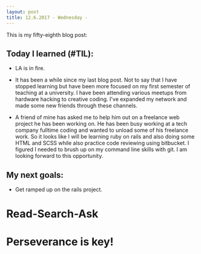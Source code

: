 ```yaml
---
layout: post
title: 12.6.2017 - Wednesday - 
---
```


This is my fifty-eighth blog post: 

## Today I learned (#TIL):   

- LA is in fire. 

- It has been a while since my last blog post.  Not to say that I have stopped learning but have been more focused on my first semester of teaching at a university.  I have been attending various meetups from hardware hacking to creative coding.  I've expanded my network and made some new friends through these channels.  

- A friend of mine has asked me to help him out on a freelance web project he has been working on.  He has been busy working at a tech company fulltime coding and wanted to unload some of his freelance work.  So it looks like I will be learning ruby on rails and also doing some HTML and SCSS while also practice code reviewing using bitbucket.  I figured I needed to brush up on my command line skills with git.  I am looking forward to this opportunity. 



## My next goals:

- Get ramped up on the rails project. 


# Read-Search-Ask

# Perseverance is key!







